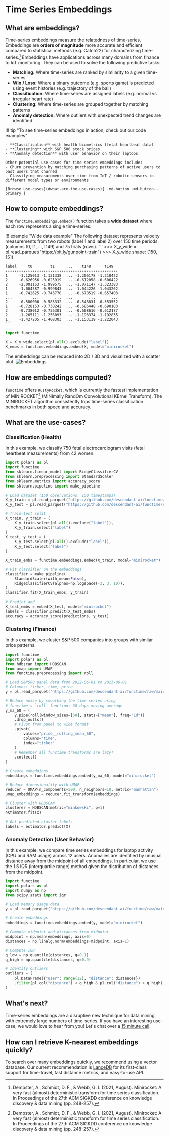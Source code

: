 # Time Series Embeddings

## What are embeddings?

Time-series embeddings measure the relatedness of time-series.
Embeddings are **orders of magnitude** more accurate and efficient compared to statistical methods (e.g. Catch22) for characterizing time-series.[^1]
Embeddings have applications across many domains from finance to IoT monitoring.
They can be used to solve the following predictive tasks:

- **Matching:** Where time-series are ranked by similarity to a given time-series
- **Win / Loss:** Where a binary outcome (e.g. sports game) is predicted using event histories (e.g. trajectory of the ball)
- **Classification:** Where time-series are assigned labels (e.g. normal vs irregular heart rate)
- **Clustering:** Where time-series are grouped together by matching patterns
- **Anomaly detection:** Where outliers with unexpected trend changes are identified

!!! tip "To see time-series embeddings in action, check out our code examples"

    - **Classification** with health biometrics (fetal heartbeat data)
    - **Clustering** with S&P 500 stock prices
    - **Anomaly detection** with user behavior on their laptops

    Other potential use-cases for time series embeddings include:
    - Churn prevention by matching purchasing patterns of active users to past users that churned
    - Classifying measurements over time from IoT / robotic sensors to different model types or environments

    [Browse use-cases](#what-are-the-use-cases){ .md-button .md-button--primary }

## How to compute embeddings?

The `functime.embeddings.embed()` function takes a **wide dataset** where each row represents a single time-series.

!!! example "Wide data example"
    The following dataset represents velocity measurements from two robots (label 1 and label 2) over 150 time periods (columns t0, t1, ..., t149) and 75 trials (rows).
    ```
    >>> X_y_wide = pl.read_parquet("https://bit.ly/gunpoint-train")
    >>> X_y_wide
    shape: (150, 151)

    label     t0        t1     ...    t148      t149
    --------------------------------------------------
    1     -1.125013 -1.131338  ... -1.206178 -1.218422
    2     -0.626956 -0.625919  ... -0.612058 -0.606422
    2     -2.001163 -1.999575  ... -1.071147 -1.323383
    1     -1.004587 -0.999843  ... -1.044226 -1.043262
    1     -0.742625 -0.743770  ... -0.670519 -0.657403
    ...         ...       ...  ...       ...       ...
    2     -0.580006 -0.583332  ... -0.548831 -0.553552
    1     -0.728153 -0.730242  ... -0.686448 -0.690183
    2     -0.738012 -0.736301  ... -0.608616 -0.612177
    2     -1.265111 -1.256093  ... -1.193374 -1.192835
    1     -1.427205 -1.408303  ... -1.153119 -1.222043
    ```

```python
import functime

X = X_y_wide.select(pl.all().exclude("label"))
X_embs = functime.embeddings.embed(X, model="minirocket")
```

The embeddings can be reduced into 2D / 3D and visualized with a scatter plot.
![Embeddings](img/embeddings_clip.gif)

## How are embeddings computed?

`functime` offers `RustyRocket`, which is currently the fastest implementation of MINIROCKET[^1] (MINImally RandOm Convolutional KErnel Transform). The MINIROCKET algorithm consistently tops time-series classification benchmarks in both speed and accuracy.

[^1]: Dempster, A., Schmidt, D. F., & Webb, G. I. (2021, August). Minirocket: A very fast (almost) deterministic transform for time series classification. In Proceedings of the 27th ACM SIGKDD conference on knowledge discovery & data mining (pp. 248-257).

## What are the use-cases?

### Classification (Health)

In this example, we classify 750 fetal electrocardiogram visits (fetal heartbeat measurements) from 42 women.

```python
import polars as pl
import functime
from sklearn.linear_model import RidgeClassifierCV
from sklearn.preprocessing import StandardScaler
from sklearn.metrics import accuracy_score
from sklearn.pipeline import make_pipeline

# Load dataset (150 observations, 150 timestamps)
X_y_train = pl.read_parquet("https://github.com/descendant-ai/functime/raw/main/data/fetal_test.parquet")
X_y_test = pl.read_parquet("https://github.com/descendant-ai/functime/raw/main/data/fetal_train.parquet")

# Train-test split
X_train, y_train = (
    X_y_train.select(pl.all().exclude("label")),
    X_y_train.select("label")
)
X_test, y_test = (
    X_y_test.select(pl.all().exclude("label")),
    X_y_test.select("label")
)

X_train_embs = functime.embeddings.embed(X_train, model="minirocket")

# Fit classifier on the embeddings
classifier = make_pipeline(
    StandardScaler(with_mean=False),
    RidgeClassifierCV(alphas=np.logspace(-3, 3, 10)),
)
classifier.fit(X_train_embs, y_train)

# Predict and
X_test_embs = embed(X_test, model="minirocket")
labels = classifier.predict(X_test_embs)
accuracy = accuracy_score(predictions, y_test)
```

### Clustering (Finance)

In this example, we cluster S&P 500 companies into groups with similar price patterns.

```python
import functime
import polars as pl
from hdbscan import HDBSCAN
from umap import UMAP
from functime.preprocessing import roll

# Load S&P500 panel data from 2022-06-01 to 2023-06-01
# Columns: ticker, time, price
y = pl.read_parquet("https://github.com/descendant-ai/functime/raw/main/data/sp500.parquet")

# Reduce noise by smoothing the time series using
# functime's `roll` function: 60-days moving average
y_ma_60 = (
    y.pipe(roll(window_sizes=[60], stats=["mean"], freq="1d"))
    .drop_nulls()
    # Pivot from panel to wide format
    .pivot(
        values="price__rolling_mean_60",
        columns="time",
        index="ticker"
    )
    # Remember all functime transforms are lazy!
    .collect()
)

# Create embeddings
embeddings = functime.embeddings.embed(y_ma_60, model="minirocket")

# Reduce dimensionality with UMAP
reducer = UMAP(n_components=500, n_neighbors=10, metric="manhattan")
umap_embeddings = reducer.fit_transform(embeddings)

# Cluster with HDBSCAN
clusterer = HDBSCAN(metric="minkowski", p=1)
estimator.fit(X)

# Get predicted cluster labels
labels = estimator.predict(X)
```

### Anomaly Detection (User Behavior)

In this example, we compare time series embeddings for laptop activity (CPU and RAM usage) across 12 users.
Anomalies are identified by unusual distance away from the midpoint of all embeddings.
In particular, we use the 1.5 IQR (interquartile range) method given the distribution of distances from the midpoint.

```python
import functime
import polars as pl
import numpy as np
from scipy.stats import iqr

# Load memory usage data
y = pl.read_parquet("https://github.com/descendant-ai/functime/raw/main/data/laptop.parquet", columns=["user", "timestamp", "memory"])

# Create embeddings
embeddings = functime.embeddings.embed(y, model="minirocket")

# Compute midpoint and distances from midpoint
midpoint = np.mean(embeddings, axis=0)
distances = np.linalg.norm(embeddings-midpoint, axis=1)

# Compute IQR
q_low = np.quantile(distances, q=0.1)
q_high = np.quantile(distances, q=0.9)

# Identify outliers
outliers = (
    pl.DataFrame({"user": range(12), "distance": distances})
    .filter(pl.col("distance") < q_high & pl.col("distance") > q_high)
)
```

## What's next?

Time-series embeddings are a disruptive new technique for data mining with extremely large numbers of time-series.
If you have an interesting use-case, we would love to hear from you!
Let's chat over a [15 minute call](https://calendly.com/functime-indexhub).

## How can I retrieve K-nearest embeddings quickly?

To search over many embeddings quickly, we recommend using a vector database.
Our current recommendation is [LanceDB](https://github.com/lancedb/lancedb) for its first-class support for time-travel, fast distance metrics, and easy-to-use API.
